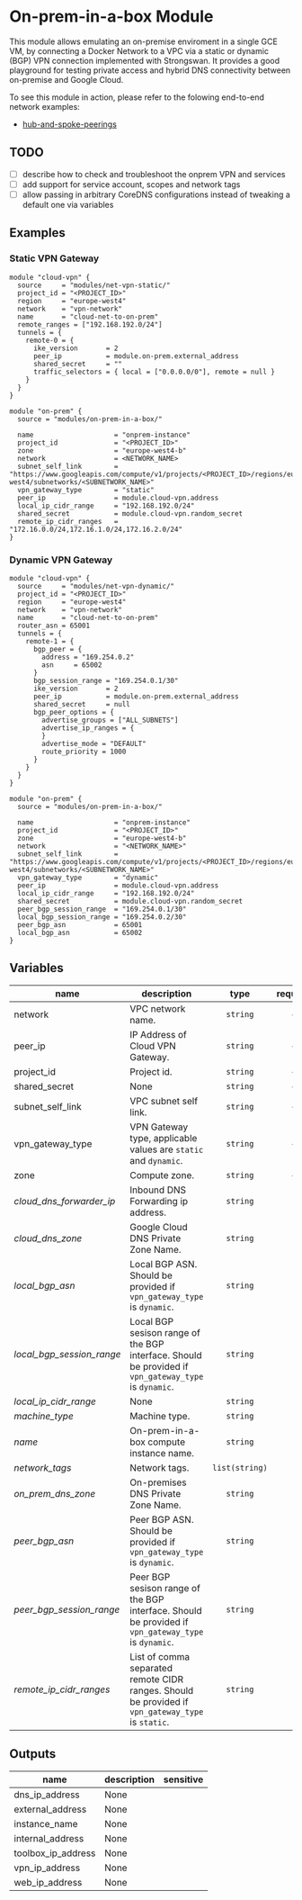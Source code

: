 # On-prem-in-a-box Module

This module allows emulating an on-premise enviroment in a single GCE VM, by connecting a Docker Network to a VPC via a static or dynamic (BGP) VPN connection implemented with Strongswan. It provides a good playground for testing private access and hybrid DNS connectivity between on-premise and Google Cloud.

To see this module in action, please refer to the folowing end-to-end network examples:
- [hub-and-spoke-peerings](../../infrastructure/hub-and-spoke-peerings/)

## TODO

- [ ] describe how to check and troubleshoot the onprem VPN and services
- [ ] add support for service account, scopes and network tags
- [ ] allow passing in arbitrary CoreDNS configurations instead of tweaking a default one via variables

## Examples

### Static VPN Gateway
```hcl
module "cloud-vpn" {
  source     = "modules/net-vpn-static/"
  project_id = "<PROJECT_ID>"
  region     = "europe-west4"
  network    = "vpn-network"
  name       = "cloud-net-to-on-prem"
  remote_ranges = ["192.168.192.0/24"]
  tunnels = {
    remote-0 = {
      ike_version       = 2
      peer_ip           = module.on-prem.external_address
      shared_secret     = ""
      traffic_selectors = { local = ["0.0.0.0/0"], remote = null }
    }
  }
}

module "on-prem" {
  source = "modules/on-prem-in-a-box/"

  name                    = "onprem-instance"
  project_id              = "<PROJECT_ID>"
  zone                    = "europe-west4-b"
  network                 = <NETWORK_NAME>
  subnet_self_link        = "https://www.googleapis.com/compute/v1/projects/<PROJECT_ID>/regions/europe-west4/subnetworks/<SUBNETWORK_NAME>"
  vpn_gateway_type        = "static"
  peer_ip                 = module.cloud-vpn.address
  local_ip_cidr_range     = "192.168.192.0/24"
  shared_secret           = module.cloud-vpn.random_secret
  remote_ip_cidr_ranges   = "172.16.0.0/24,172.16.1.0/24,172.16.2.0/24"
}
```

### Dynamic VPN Gateway
```hcl
module "cloud-vpn" {
  source     = "modules/net-vpn-dynamic/"
  project_id = "<PROJECT_ID>"
  region     = "europe-west4"
  network    = "vpn-network"
  name       = "cloud-net-to-on-prem"
  router_asn = 65001
  tunnels = {
    remote-1 = {
      bgp_peer = {
        address = "169.254.0.2"
        asn     = 65002
      }
      bgp_session_range = "169.254.0.1/30"
      ike_version       = 2
      peer_ip           = module.on-prem.external_address
      shared_secret     = null
      bgp_peer_options = {
        advertise_groups = ["ALL_SUBNETS"]
        advertise_ip_ranges = {
        }
        advertise_mode = "DEFAULT"
        route_priority = 1000
      }
    }
  }
}

module "on-prem" {
  source = "modules/on-prem-in-a-box/"

  name                    = "onprem-instance"
  project_id              = "<PROJECT_ID>"
  zone                    = "europe-west4-b"
  network                 = "<NETWORK_NAME>"
  subnet_self_link        = "https://www.googleapis.com/compute/v1/projects/<PROJECT_ID>/regions/europe-west4/subnetworks/<SUBNETWORK_NAME>"
  vpn_gateway_type        = "dynamic"
  peer_ip                 = module.cloud-vpn.address
  local_ip_cidr_range     = "192.168.192.0/24"
  shared_secret           = module.cloud-vpn.random_secret
  peer_bgp_session_range  = "169.254.0.1/30"
  local_bgp_session_range = "169.254.0.2/30"
  peer_bgp_asn            = 65001
  local_bgp_asn           = 65002
}
```

<!-- BEGIN TFDOC -->
## Variables

| name | description | type | required | default |
|---|---|:---: |:---:|:---:|
| network | VPC network name. | <code title="">string</code> | ✓ |  |
| peer_ip | IP Address of Cloud VPN Gateway. | <code title="">string</code> | ✓ |  |
| project_id | Project id. | <code title="">string</code> | ✓ |  |
| shared_secret | None | <code title="">string</code> | ✓ |  |
| subnet_self_link | VPC subnet self link. | <code title="">string</code> | ✓ |  |
| vpn_gateway_type | VPN Gateway type, applicable values are `static` and `dynamic`. | <code title="">string</code> | ✓ |  |
| zone | Compute zone. | <code title="">string</code> | ✓ |  |
| *cloud_dns_forwarder_ip* | Inbound DNS Forwarding ip address. | <code title="">string</code> |  | <code title="">172.16.0.3</code> |
| *cloud_dns_zone* | Google Cloud DNS Private Zone Name. | <code title="">string</code> |  | <code title="">cloud.internal</code> |
| *local_bgp_asn* | Local BGP ASN. Should be provided if `vpn_gateway_type` is `dynamic`. | <code title="">string</code> |  | <code title="">65002</code> |
| *local_bgp_session_range* | Local BGP sesison range of the BGP interface. Should be provided if `vpn_gateway_type` is `dynamic`. | <code title="">string</code> |  | <code title="">169.254.0.2/30</code> |
| *local_ip_cidr_range* | None | <code title="">string</code> |  | <code title="">192.168.192.0/24</code> |
| *machine_type* | Machine type. | <code title="">string</code> |  | <code title="">g1-small</code> |
| *name* | On-prem-in-a-box compute instance name. | <code title="">string</code> |  | <code title="">on-prem-in-a-box</code> |
| *network_tags* | Network tags. | <code title="list&#40;string&#41;">list(string)</code> |  | <code title="">["ssh"]</code> |
| *on_prem_dns_zone* | On-premises DNS Private Zone Name. | <code title="">string</code> |  | <code title="">onprem.internal</code> |
| *peer_bgp_asn* | Peer BGP ASN. Should be provided if `vpn_gateway_type` is `dynamic`. | <code title="">string</code> |  | <code title="">65001</code> |
| *peer_bgp_session_range* | Peer BGP sesison range of the BGP interface. Should be provided if `vpn_gateway_type` is `dynamic`. | <code title="">string</code> |  | <code title="">169.254.0.1/30</code> |
| *remote_ip_cidr_ranges* | List of comma separated remote CIDR ranges. Should be provided if `vpn_gateway_type` is `static`. | <code title="">string</code> |  | <code title=""></code> |

## Outputs

| name | description | sensitive |
|---|---|:---:|
| dns_ip_address | None |  |
| external_address | None |  |
| instance_name | None |  |
| internal_address | None |  |
| toolbox_ip_address | None |  |
| vpn_ip_address | None |  |
| web_ip_address | None |  |
<!-- END TFDOC -->
